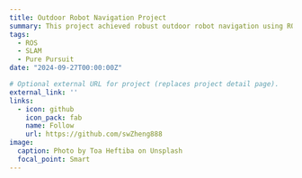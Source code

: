 ```yaml
---
title: Outdoor Robot Navigation Project
summary: This project achieved robust outdoor robot navigation using ROS, with Cartographer for mapping on an Intel i5-4200U PC.  Localization was enhanced through EKF fusion of IMU and odometry data, followed by AMCL.  Global path planning was managed by A*, with TEB for local planning and Pure Pursuit for stable path tracking.  The project won the national second prize in the Intelligent Driving Challenge.
tags:
  - ROS
  - SLAM
  - Pure Pursuit
date: "2024-09-27T00:00:00Z"

# Optional external URL for project (replaces project detail page).
external_link: ''
links:
  - icon: github
    icon_pack: fab
    name: Follow
    url: https://github.com/swZheng888
image:
  caption: Photo by Toa Heftiba on Unsplash
  focal_point: Smart
---
```

